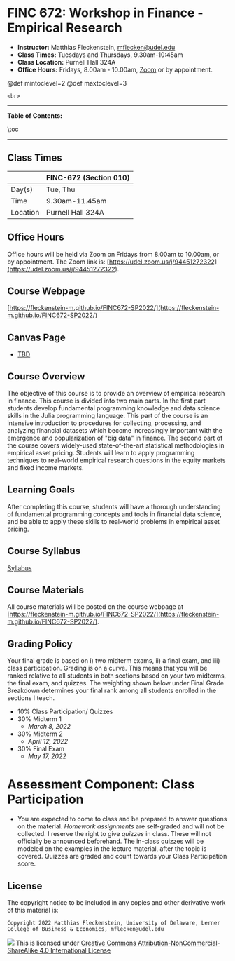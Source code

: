 
# FINC 672: Workshop in Finance - Empirical Research


* **Instructor:** Matthias Fleckenstein, [mflecken@udel.edu](mailto:mflecken@udel.edu)
* **Class Times:** Tuesdays and Thursdays, 9.30am-10:45am 
* **Class Location:** Purnell Hall 324A
* **Office Hours:** Fridays, 8.00am - 10.00am, [Zoom](https://udel.zoom.us/j/94451272322) or by appointment.

@def mintoclevel=2 
@def maxtoclevel=3

~~~
<br>
~~~

---

**Table of Contents:**

\toc

---


## Class Times

|             | FINC-672 (Section 010)        | 
| --------    | ----------------------------  | 
| Day(s)      | Tue, Thu                      | 
| Time        | 9.30am-11.45am               | 
| Location    | Purnell Hall 324A             | 


## Office Hours
Office hours will be held via Zoom on Fridays from 8.00am to 10.00am, or by appointment.
The Zoom link is: [https://udel.zoom.us/j/94451272322](https://udel.zoom.us/j/94451272322).


## Course Webpage
[https://fleckenstein-m.github.io/FINC672-SP2022/](https://fleckenstein-m.github.io/FINC672-SP2022/)


## Canvas Page
- [TBD](TBD)


## Course Overview

The objective of this course is to provide an overview of empirical research in finance. This course is divided into two main parts. In the first part students develop fundamental programming knowledge and data science skills in the Julia programming language. This part of the course is an intensive introduction to procedures for collecting, processing, and analyzing financial datasets which become increasingly important with the emergence and popularization of "big data" in finance. The second part of the course covers widely-used state-of-the-art statistical methodologies in empirical asset pricing. Students will learn to apply programming techniques to real-world empirical research questions in the equity markets and fixed income markets.

## Learning Goals

After completing this course, students will have a thorough understanding of fundamental programming concepts and tools in financial data science, and be able to apply these skills to real-world problems in empirical asset pricing.


## Course Syllabus
[Syllabus](./assets/FINC672_Syllabus_SP23.pdf)

## Course Materials
All course materials will be posted on the course webpage at [https://fleckenstein-m.github.io/FINC672-SP2022/](https://fleckenstein-m.github.io/FINC672-SP2022/).




## Grading Policy

Your final grade is based on i) two midterm exams, ii) a final exam, and iii) class participation. Grading is on a curve. This means that you will be ranked relative to all students in both sections based on your two midterms, the final exam, and quizzes. The weighting shown below under Final Grade Breakdown determines your final rank among all students enrolled in the sections I teach.

- 10% Class Participation/ Quizzes
- 30% Midterm 1
  - *March 8, 2022*
- 30% Midterm 2
  - *April 12, 2022*
- 30% Final Exam
  - *May 17, 2022*


# Assessment Component: Class Participation

- You are expected to come to class and be prepared to answer questions on the material. *Homework assignments* are self-graded and will not be collected. I reserve the right to give *quizzes* in class. These will not officially be announced beforehand. The in-class quizzes will be modeled on the examples in the lecture material, after the topic is covered. Quizzes are graded and count towards your Class Participation score. 


## License

The copyright notice to be included in any copies and other derivative work of this material is:

```
Copyright 2022 Matthias Fleckenstein, University of Delaware, Lerner College of Business & Economics, mflecken@udel.edu
```

![](https://licensebuttons.net/l/by-nc-sa/4.0/80x15.png) This is licensed under [Creative Commons Attribution-NonCommercial-ShareAlike 4.0 International License](http://creativecommons.org/licenses/by-nc-sa/4.0/)
